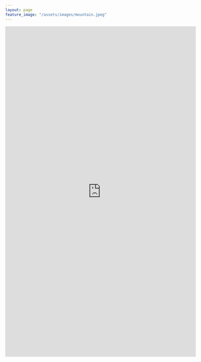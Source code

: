 ```yaml
---
layout: page
feature_image: "/assets/images/mountain.jpeg"
---
```


<iframe src="https://docs.google.com/viewer?url=https://raw.githubusercontent.com/valkebets/valkebets.github.io/main/assets/docs/Resume_ValeriaKebets.pdf&embedded=true" style="width:120%; height:1050px;" frameborder="0"></iframe>

